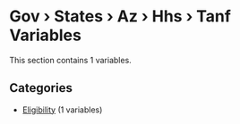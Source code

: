 # Gov › States › Az › Hhs › Tanf Variables

This section contains 1 variables.

## Categories

- [Eligibility](eligibility/index.md) (1 variables)
